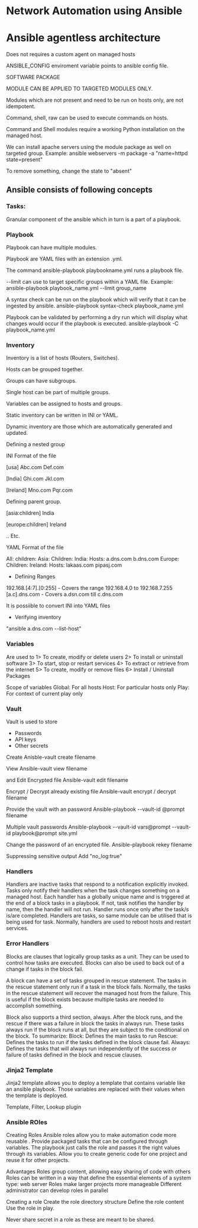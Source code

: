 # Network Automation using Ansible

# Ansible agentless architecture
Does not requires a custom agent on managed hosts

ANSIBLE_CONFIG enviroment variable points to ansible config file. 

SOFTWARE PACKAGE

MODULE CAN BE APPLIED TO TARGETED MODULES ONLY.

Modules which are not present and need to be run on hosts only, are not idempotent.

Command, shell, raw can be used to execute commands on hosts.

Command and Shell modules require a working Python installation on the managed host.

We can install apache servers using the module package as well on targeted group.
Example: ansible webservers -m package -a "name=httpd state=present"

To remove something, change the state to "absent"

## Ansible consists of following concepts

### Tasks:
Granular component of the ansible which in turn is a part of a playbook.

### Playbook
Playbook can have multiple modules.

Playbook are YAML files with an extension .yml.

The command ansible-playbook playbookname.yml runs a playbook file.

--limit can use to target specific groups within a YAML file.
Example: ansible-playbook playbook_name.yml  --limit group_name

A syntax check can be run on the playbook which will verify that it can be ingested by ansible.
ansible-playbook syntax-check playbook_name.yml

Playbook can be validated by performing a dry run which will display what changes would occur if the playbook is executed.
ansible-playbook -C playbook_name.yml

### Inventory
Inventory is a list of hosts (Routers, Switches).

Hosts can be grouped together.

Groups can have subgroups.

Single host can be part of multiple groups.

Variables can be assigned to hosts and groups.

Static inventory can be written in INI or YAML.

Dynamic inventory are those which are automatically generated and updated.

Defining a nested group

INI Format of the file

[usa]
Abc.com
Def.com

[India]
Ghi.com
Jkl.com

[Ireland]
Mno.com
Pqr.com

Defining parent group.

[asia:children]
India

[europe:children]
Ireland

.. Etc.

YAML Format of the file

All:
      children:
		Asia:
			Children:
				      India:
				                 Hosts:
						        a.dns.com
						        b.dns.com
                    Europe:
			 Children:
			                  Ireland:
			                                 Hosts:
			                                             lakaas.com
			                                             pipasj.com



- Defining Ranges

192.168.[4:7].[0:255] - Covers the range 192.168.4.0 to 192.168.7.255
[a.c].dns.com - Covers a.dsn.com till c.dns.com


It is possiible to convert INI into YAML files

- Verifying inventory

"ansible a.dns.com --list-host"

### Variables
Are used to
1> To create, modify or delete users
2> To install or uninstall software
3> To start, stop or restart services
4> To extract or retrieve from the internet
5> To create, modify or remove files
6> Install / Uninstall Packages

Scope of variables
Global: For all hosts
Host: For particular hosts only
Play: For context of current play only

### Vault
Vault is used to store
  - Passwords
  - API keys
  - Other secrets
  

Create
Anisble-vault create filename
 
View
Ansible-vault view filename

and Edit Encrypted file
Ansible-vault edit filename 

Encrypt / Decrypt already existing file
Ansible-vault encrypt / decrypt filename

Provide the vault with an password
Ansible-playbook --vault-id @prompt filename

Multiple vault passwords
Ansible-playbook --vault-id vars@prompt --vault-id playbook@prompt site.yml

Change the password of an encrypted file.
Ansible-playbook rekey filename

Suppressing sensitive output
Add "no_log:true"

### Handlers
Handlers are inactive tasks that respond to a notification explicitly invoked.
Tasks only notify their handlers when the task changes something on a managed host.
Each handler has a globally unique name and is triggered at the end of a block tasks in a playbook.
If not, task notifies the handler by name, then the handler will not run.
Handler runs once only after the task/s is/are completed.
Handlers are tasks, so same module can be utilised that is being used for task.
Normally, handlers are used to reboot hosts and restart services.

### Error Handlers
Blocks are clauses that logically group tasks as a unit.
They can be used to control how tasks are executed.
Blocks can also be used to back out of a change if tasks in the block fail.

A block can have a set of tasks grouped in rescue statement.
The tasks in the rescue statement only run if a task in the block fails.
Normally, the tasks in the rescue statement will recover the managed host from the failure.
This is useful if the block exists because multiple  tasks are needed to accomplish something.

Block also supports a third section, always.
After the block runs, and the rescue if there was a failure in block the tasks  in always run.
These tasks always run if the block runs at all, but they are subject to the conditional on the block.
To summarize:
Block: Defines the main tasks to run
Rescue: Defines the tasks to run if the tasks defined in the block clause fail.
Always: Defines the tasks that will always run independently of the success or failure of tasks defined in the block and rescue clauses.

### Jinja2 Template
Jinja2 template allows you to deploy a template that contains variable like an ansible playbook. 
Those variables are replaced with their values when the template is deployed. 

Template, Filter, Lookup plugin

### Ansible ROles
Creating Roles
Ansible roles allow you to make automation code more reusable .
Provide packaged tasks that can be configured through variables.
The playbook just calls the role and passes it the right values through its variables. 
Allow you to create generic code for one project and reuse it for other projects.

Advantages
Roles group content, allowing easy sharing of code with others
Roles can be written in a way that define the essential elements of a system type: web server
Roles make larger projects more manageable
Different administrator can develop roles in parallel


Creating a role
Create the role directory structure
Define the role content
Use the role in play.

Never share secret in a role as these are meant to be shared.
